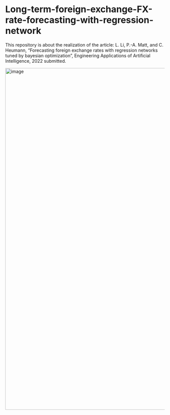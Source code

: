 # Long-term-foreign-exchange-FX-rate-forecasting-with-regression-network
This repository is about the realization of the article:
L. Li, P.-A. Matt, and C. Heumann, “Forecasting foreign exchange rates with regression networks tuned by bayesian optimization”, Engineering Applications of Artificial Intelligence, 2022 submitted.

<img width="1080" alt="image" src="https://user-images.githubusercontent.com/25768931/178138629-3aec5e33-eda5-451d-b319-b1a7034bf9c5.png">
